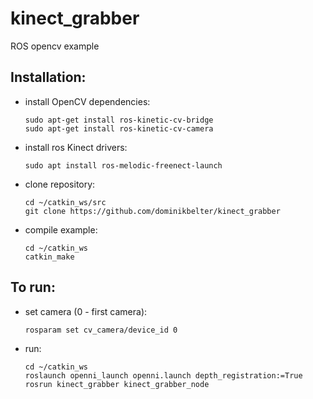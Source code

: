 # kinect_grabber
ROS opencv example

## Installation: 
- install OpenCV dependencies:
    ```
    sudo apt-get install ros-kinetic-cv-bridge
    sudo apt-get install ros-kinetic-cv-camera
    ```
- install ros Kinect drivers:
    ```
    sudo apt install ros-melodic-freenect-launch
    ```
  
- clone repository:
	```
  cd ~/catkin_ws/src
  git clone https://github.com/dominikbelter/kinect_grabber
  ```
  
- compile example:
    ```
    cd ~/catkin_ws
    catkin_make
    ```
  
## To run:
- set camera (0 - first camera):

  `rosparam set cv_camera/device_id 0 `
  
- run:  
    ```
    cd ~/catkin_ws
    roslaunch openni_launch openni.launch depth_registration:=True
    rosrun kinect_grabber kinect_grabber_node
    ```
